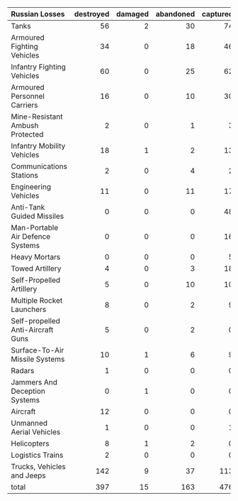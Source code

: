 | Russian Losses                    |   destroyed |   damaged |   abandoned |   captured |   total |
|:----------------------------------|------------:|----------:|------------:|-----------:|--------:|
| Tanks                             |          56 |         2 |          30 |         74 |     162 |
| Armoured Fighting Vehicles        |          34 |         0 |          18 |         46 |      98 |
| Infantry Fighting Vehicles        |          60 |         0 |          25 |         62 |     147 |
| Armoured Personnel Carriers       |          16 |         0 |          10 |         30 |      56 |
| Mine-Resistant Ambush Protected   |           2 |         0 |           1 |          3 |       6 |
| Infantry Mobility Vehicles        |          18 |         1 |           2 |         13 |      34 |
| Communications Stations           |           2 |         0 |           4 |          2 |       8 |
| Engineering Vehicles              |          11 |         0 |          11 |         17 |      39 |
| Anti-Tank Guided Missiles         |           0 |         0 |           0 |         48 |      48 |
| Man-Portable Air Defence Systems  |           0 |         0 |           0 |         16 |      16 |
| Heavy Mortars                     |           0 |         0 |           0 |          5 |       5 |
| Towed Artillery                   |           4 |         0 |           3 |         18 |      25 |
| Self-Propelled Artillery          |           5 |         0 |          10 |         10 |      25 |
| Multiple Rocket Launchers         |           8 |         0 |           2 |          9 |      19 |
| Self-propelled Anti-Aircraft Guns |           5 |         0 |           2 |          0 |       7 |
| Surface-To-Air Missile Systems    |          10 |         1 |           6 |          9 |      26 |
| Radars                            |           1 |         0 |           0 |          0 |       1 |
| Jammers And Deception Systems     |           0 |         1 |           0 |          0 |       1 |
| Aircraft                          |          12 |         0 |           0 |          0 |      12 |
| Unmanned Aerial Vehicles          |           1 |         0 |           0 |          1 |       2 |
| Helicopters                       |           8 |         1 |           2 |          0 |      11 |
| Logistics Trains                  |           2 |         0 |           0 |          0 |       2 |
| Trucks, Vehicles and Jeeps        |         142 |         9 |          37 |        113 |     301 |
| total                             |         397 |        15 |         163 |        476 |    1051 |